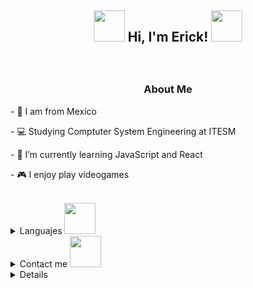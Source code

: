 
<h2> <p align="center"> <img src="https://media.giphy.com/media/oASEJVd5lkgMBMDCcl/giphy.gif" width="50"> Hi, I'm Erick! <img src="https://media.giphy.com/media/oASEJVd5lkgMBMDCcl/giphy.gif" width="50"> </p> </h2>
<br>
   <h3><p align="center"> About Me </p> </h3>
    <p> - 🌮 I am from Mexico </p>
    <p> - 💻 Studying Comptuter System Engineering at ITESM</p>
    <p> - 🌱 I’m currently learning JavaScript and React</p>
    <p> - 🎮 I enjoy play videogames </p>
</br>
<details>
  <summary>Languajes  <img src="https://media.giphy.com/media/V5bKTyV5kt3snXvVVj/giphy.gif" width="50"> </summary>
  <img style="margin: 10px" src="https://profilinator.rishav.dev/skills-assets/python-original.svg" alt="Python" height="45" />  
  <img style="margin: 10px" src="https://profilinator.rishav.dev/skills-assets/javascript-original.svg" alt="JavaScript" height="45" />
  <img style="margin: 10px" src="https://profilinator.rishav.dev/skills-assets/java-original-wordmark.svg" alt="Java" height="45" />  
  <img style="margin: 10px" src="https://profilinator.rishav.dev/skills-assets/csharp-original.svg" alt="C#" height="45" />  
</details>

<details>
<summary> Contact me <img src="https://media.giphy.com/media/X8yP0AgGK0GQZaVXz9/giphy.gif" width="50"> </summary>
<a href="https://www.linkedin.com/in/erick-alfonso-montan-lopez-692949218"><img src="https://img.icons8.com/bubbles/50/000000/linkedin.png" alt="LinkedIn" height="55"/></a>
<a href="https://www.facebook.com/zonyyrave.maidenas"><img src="https://img.icons8.com/bubbles/50/000000/facebook-new.png" alt="Facebook"  height="55"/></a>
<a href="https://www.instagram.com/monttiiy/"><img src="https://img.icons8.com/bubbles/50/000000/instagram.png" alt="Instagram" height="55" /></a>
</details>

<details>
[![Top Langs](https://github-readme-stats.vercel.app/api/top-langs/?username=anuraghazra&langs_count=8)](https://github.com/anuraghazra/github-readme-stats)
</details>


